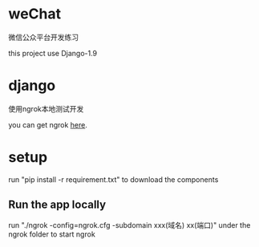 # weChat
微信公众平台开发练习

this project use Django-1.9


# django
使用ngrok本地测试开发

you can get ngrok [here][ngrok].

# setup
run "pip install -r requirement.txt" to download the components
## Run the app locally
run "./ngrok -config=ngrok.cfg -subdomain xxx(域名) xx(端口)" under the ngrok folder to start ngrok


[Install Python]: https://www.python.org/downloads/
[ngrok]: http://www.yi-hu.cn/
